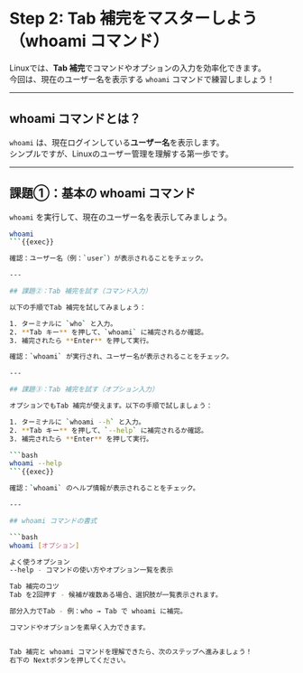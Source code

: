 # Step 2: Tab 補完をマスターしよう（whoami コマンド）

Linuxでは、**Tab 補完**でコマンドやオプションの入力を効率化できます。  
今回は、現在のユーザー名を表示する `whoami` コマンドで練習しましょう！

---

## whoami コマンドとは？

`whoami` は、現在ログインしている**ユーザー名**を表示します。  
シンプルですが、Linuxのユーザー管理を理解する第一歩です。

---

## 課題①：基本の whoami コマンド

`whoami` を実行して、現在のユーザー名を表示してみましょう。

```bash
whoami
```{{exec}}

確認：ユーザー名（例：`user`）が表示されることをチェック。

---

## 課題②：Tab 補完を試す（コマンド入力）

以下の手順でTab 補完を試してみましょう：

1. ターミナルに `who` と入力。
2. **Tab キー** を押して、`whoami` に補完されるか確認。
3. 補完されたら **Enter** を押して実行。

確認：`whoami` が実行され、ユーザー名が表示されることをチェック。

---

## 課題③：Tab 補完を試す（オプション入力）

オプションでもTab 補完が使えます。以下の手順で試しましょう：

1. ターミナルに `whoami --h` と入力。
2. **Tab キー** を押して、`--help` に補完されるか確認。
3. 補完されたら **Enter** を押して実行。

```bash
whoami --help
```{{exec}}

確認：`whoami` のヘルプ情報が表示されることをチェック。

---

## whoami コマンドの書式

```bash
whoami [オプション]

よく使うオプション
--help - コマンドの使い方やオプション一覧を表示

Tab 補完のコツ
Tab を2回押す - 候補が複数ある場合、選択肢が一覧表示されます。

部分入力でTab - 例：who → Tab で whoami に補完。

コマンドやオプションを素早く入力できます。


Tab 補完と whoami コマンドを理解できたら、次のステップへ進みましょう！
右下の Nextボタンを押してください。


